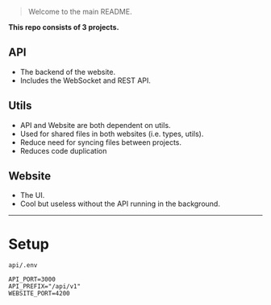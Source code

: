 > Welcome to the main README.

**This repo consists of 3 projects.**

## API

- The backend of the website.
- Includes the WebSocket and REST API.

## Utils

- API and Website are both dependent on utils.
- Used for shared files in both websites (i.e. types, utils).
- Reduce need for syncing files between projects.
- Reduces code duplication

## Website

- The UI.
- Cool but useless without the API running in the background.

---

# Setup

`api/.env`

```
API_PORT=3000
API_PREFIX="/api/v1"
WEBSITE_PORT=4200
```
